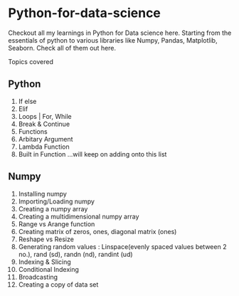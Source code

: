# Python-for-data-science

Checkout all my learnings in Python for Data science here. Starting from the essentials of python to various libraries like Numpy, Pandas, Matplotlib, Seaborn. Check all of them out here.

Topics covered

## Python

1. If else
2. Elif
3. Loops | For, While
4. Break & Continue
5. Functions
6. Arbitary Argument
7. Lambda Function
8. Built in Function
...will keep on adding onto this list

## Numpy

1. Installing numpy
2. Importing/Loading numpy
3. Creating a numpy array
4. Creating a multidimensional numpy array
5. Range vs Arange function
6. Creating matrix of zeros, ones, diagonal matrix (ones)
7. Reshape vs Resize
8. Generating random values : Linspace(evenly spaced values between 2 no.), rand (sd), randn (nd), randint (ud)
9. Indexing & Slicing
10. Conditional Indexing
11. Broadcasting
12. Creating a copy of data set



